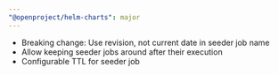 ```yaml
---
"@openproject/helm-charts": major
---
```


- Breaking change: Use revision, not current date in seeder job name
- Allow keeping seeder jobs around after their execution
- Configurable TTL for seeder job
